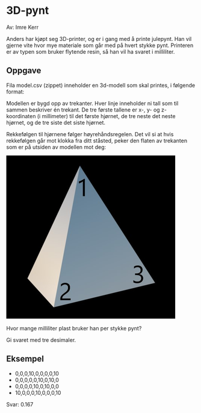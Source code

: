 # 3D-pynt
Av: Imre Kerr

Anders har kjøpt seg 3D-printer, og er i gang med å printe julepynt. Han vil gjerne vite hvor mye materiale som går med på hvert stykke pynt. Printeren er av typen som bruker flytende resin, så han vil ha svaret i milliliter.

## Oppgave
Fila model.csv (zippet) inneholder en 3d-modell som skal printes, i følgende format:

Modellen er bygd opp av trekanter. Hver linje inneholder ni tall som til sammen beskriver én trekant. De tre første tallene er x-, y- og z-koordinaten (i millimeter) til det første hjørnet, de tre neste det neste hjørnet, og de tre siste det siste hjørnet.

Rekkefølgen til hjørnene følger høyrehåndsregelen. Det vil si at hvis rekkefølgen går mot klokka fra ditt ståsted, peker den flaten av trekanten som er på utsiden av modellen mot deg:


![Illustrasjon av høyrehåndsregelen](tetrahedron.jpg)

Hvor mange milliliter plast bruker han per stykke pynt?

Gi svaret med tre desimaler.

## Eksempel
- 0,0,0,10,0,0,0,0,10
- 0,0,0,0,0,10,0,10,0
- 0,0,0,0,10,0,10,0,0
- 10,0,0,0,10,0,0,0,10

Svar: 0.167
